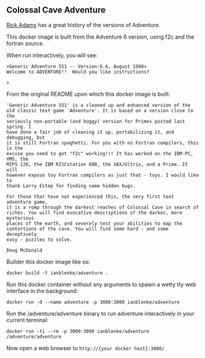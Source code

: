 ## Colossal Cave Adventure

[Rick Adams](http://rickadams.org/adventure/e_downloads.html) has a great history of the versions of Adventure.

This docker image is built from the Adventure 6 version, using f2c and the fortran source.

When run interactively, you will see:

    <Generic Adventure 551 -- Version:6.6, August 1990>
    Welcome to ADVENTURE!!  Would you like instructions?
     
    >

From the original README upon which this docker image is built:

    'Generic Adventure 551' is a cleaned up and enhanced version of the
    old classic text game `Adventure'. It is based on a version close to the
    seriously non-portable (and buggy) version for Primes posted last spring. I
    have done a fair job of cleaning it up, portabilizing it, and debugging, but
    it is still Fortran spaghetti. For you with no Fortran compilers, this is the
    excuse you need to get "f2c" working!!! It has worked on the IBM-PC, VMS, the
    MIPS 120, the IBM RISCstation 600, the VAX/Ultrix, and a Prime. It will
    however expose toy Fortran compilers as just that - toys. I would like to
    thank Larry Estep for finding some hidden bugs.

    For those that have not experienced this, the very first text adventure game,
    it is a romp through the darkest reaches of Colossal Cave in search of
    riches. You will find evocative descriptions of the darker, more mysterious
    places of the earth, and severely test your abilities to map the
    contortions of the cave. You will find some hard - and some deceptively
    easy - puzzles to solve.
    
    Doug McDonald

Builder this docker image like so:

	docker build -t ianblenke/adventure .

Run this docker container without any arguments to spawn a wetty tty web interface in the background:

	docker run -d --name adventure -p 3000:3000 ianblenke/adventure

Run the /adventure/adventure binary to run adventure interactively in your current terminal:

	docker run -ti --rm -p 3000:3000 ianblenke/adventure /adventure/adventure

Now open a web browser to `http://{your docker host}:3000/`

